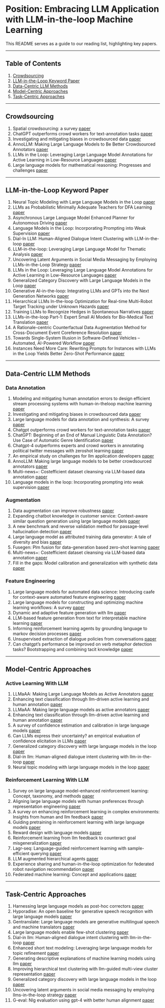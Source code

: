 # Position: Embracing LLM Application with LLM-in-the-loop Machine Learning

This README serves as a guide to our reading list, highlighting key papers.

---

## Table of Contents

1. [Crowdsourcing](#crowdsourcing)
2. [LLM-in-the-Loop Keyword Paper](#llm-in-the-loop-keyword-paper)
3. [Data-Centric LLM Methods](#data-centric-llm-methods)
4. [Model-Centric Approaches](#model-centric-approaches)
5. [Task-Centric Approaches](#task-centric-approaches)


---

## Crowdsourcing
1. Spatial crowdsourcing: a survey [paper](https://link.springer.com/article/10.1007/s00778-019-00568-7)
2. ChatGPT outperforms crowd workers for text-annotation tasks [paper](https://www.pnas.org/doi/abs/10.1073/pnas.2305016120)
3. Investigating and mitigating biases in crowdsourced data [paper](https://dl.acm.org/doi/10.1145/3462204.3481729)
4. AnnoLLM: Making Large Language Models to Be Better Crowdsourced Annotators [paper](https://aclanthology.org/2024.naacl-industry.15/)
5. LLMs in the Loop: Leveraging Large Language Model Annotations for Active Learning in Low-Resource Languages [paper](https://arxiv.org/pdf/2404.02261)
6. Large language models for mathematical reasoning: Progresses and challenges [paper](https://arxiv.org/abs/2402.00157)


---

## LLM-in-the-Loop Keyword Paper
1. Neural Topic Modeling with Large Language Models in the Loop [paper](https://arxiv.org/pdf/2411.08534)
2. LLMs as Probabilistic Minimally Adequate Teachers for DFA Learning [paper](https://arxiv.org/pdf/2408.02999)
3. Asynchronous Large Language Model Enhanced Planner for Autonomous Driving [paper](https://arxiv.org/pdf/2406.14556)
4. Language Models in the Loop: Incorporating Prompting into Weak Supervision [paper](https://arxiv.org/pdf/2205.02318)
5. Dial-In LLM: Human-Aligned Dialogue Intent Clustering with LLM-in-the-loop [paper](https://arxiv.org/pdf/2412.09049)
6. LLM-in-the-loop: Leveraging Large Language Model for Thematic Analysis [paper](https://aclanthology.org/2023.findings-emnlp.669.pdf)
7. Uncovering Latent Arguments in Social Media Messaging by Employing LLMs-in-the-Loop Strategy [paper](https://arxiv.org/pdf/2404.10259)
8. LLMs in the Loop: Leveraging Large Language Model Annotations for Active Learning in Low-Resource Languages [paper](https://aclanthology.org/2023.findings-emnlp.669.pdf)
9. Generalized Category Discovery with Large Language Models in the Loop [paper](https://aclanthology.org/2024.findings-acl.512.pdf)
10. Generative AI-in-the-loop: Integrating LLMs and GPTs into the Next Generation Networks [paper](https://arxiv.org/pdf/2406.04276)
11. Hierarchical LLMs In-the-loop Optimization for Real-time Multi-Robot Target Tracking under Unknown Hazards [paper](https://arxiv.org/pdf/2409.12274)
12. Training LLMs to Recognize Hedges in Spontaneous Narratives [paper](https://arxiv.org/pdf/2408.03319)
13. LLMs-in-the-loop Part-1: Expert Small AI Models for Bio-Medical Text Translation [paper](https://arxiv.org/pdf/2407.12126)
14. A Rationale-centric Counterfactual Data Augmentation Method for Cross-Document Event Coreference Resolution [paper](https://arxiv.org/pdf/2404.01921)
15. Towards Single-System Illusion in Software-Defined Vehicles – Automated, AI-Powered Workflow [paper](https://arxiv.org/pdf/2403.14460)
16. Instances Need More Care: Rewriting Prompts for Instances with LLMs in the Loop Yields Better Zero-Shot Performance [paper](https://aclanthology.org/2024.findings-acl.371.pdf)

---

## Data-Centric LLM Methods 

### Data Annotation
1. Modeling and mitigating human annotation errors to design efficient stream processing systems with human-in-theloop machine learning [paper](https://arxiv.org/pdf/2007.03177)
2. Investigating and mitigating biases in crowdsourced data [paper](https://arxiv.org/pdf/2111.14322)
3. Large language models for data annotation and synthesis: A survey [paper](https://aclanthology.org/2024.emnlp-main.54.pdf)
4. Chatgpt outperforms crowd workers for text-annotation tasks [paper](https://arxiv.org/pdf/2303.15056)
5. ChatGPT: Beginning of an End of Manual Linguistic Data Annotation? Use Case of Automatic Genre Identification [paper](https://arxiv.org/abs/2303.03953)
6. Chatgpt-4 outperforms experts and crowd workers in annotating political twitter messages with zeroshot learning [paper](https://arxiv.org/pdf/2304.06588)
7. An empirical study on challenges for llm application developers [paper](https://arxiv.org/pdf/2408.05002)
8.  AnnoLLM: Making large language models to be better crowdsourced annotators [paper](https://aclanthology.org/2024.naacl-industry.15.pdf)
9.  Multi-news+: Costefficient dataset cleansing via LLM-based data annotation [paper](https://aclanthology.org/2024.emnlp-main.2.pdf)
10.  Language models in the loop: Incorporating prompting into weak supervision [paper](https://arxiv.org/pdf/2205.02318)

### Augmentation
1. Data augmentation can improve robustness [paper](https://arxiv.org/pdf/2111.05328)
2. Expanding chatbot knowledge in customer service: Context-aware similar question generation using large language models [paper](https://arxiv.org/pdf/2410.12444)
3. A new benchmark and reverse validation method for passage-level hallucination detection [paper](https://aclanthology.org/2023.findings-emnlp.256.pdf)
4. Large language model as attributed training data generator: A tale of diversity and bias [paper](https://arxiv.org/pdf/2306.15895)
5. Fusegen: Plm fusion for data-generation based zero-shot learning [paper](https://arxiv.org/pdf/2406.12527)
6. Multi-news+: Costefficient dataset cleansing via LLM-based data annotation [paper](https://aclanthology.org/2024.emnlp-main.2.pdf)
7. Fill in the gaps: Model calibration and generalization with synthetic data [paper](https://aclanthology.org/2024.emnlp-main.955.pdf)

### Feature Engineering
1. Large language models for automated data science: Introducing caafe for context-aware automated feature engineering [paper](https://arxiv.org/pdf/2305.03403)
2. Large language models for constructing and optimizing machine learning workflows: A survey [paper](https://arxiv.org/pdf/2411.10478)
3. Dynamic and adaptive feature generation with llm [paper](https://arxiv.org/pdf/2406.03505)
4. LLM-based feature generation from text for interpretable machine learning [paper](https://arxiv.org/pdf/2409.07132)
5. Informing reinforcement learning agents by grounding language to markov decision processes [paper](https://openreview.net/pdf?id=P4op21eju0)
6. Unsupervised extraction of dialogue policies from conversations [paper](https://aclanthology.org/2024.emnlp-main.1060.pdf)
7. Can chatgpt’s performance be improved on verb metaphor detection tasks? Bootstrapping and combining tacit knowledge  [paper](https://aclanthology.org/2024.acl-long.57.pdf)


---

## Model-Centric Approaches 
### Active Learning With LLM 

1. LLMaAA: Making Large Language Models as Active Annotators [paper](https://aclanthology.org/2023.findings-emnlp.872.pdf)
2. Enhancing text classification through llm-driven active learning and human
annotation [paper](https://aclanthology.org/2024.law-1.10.pdf)
3. LLMaAA: Making large language models as active annotators [paper](https://aclanthology.org/2023.findings-emnlp.872.pdf)
4. Enhancing text classification through llm-driven active learning and human
annotation [paper](https://aclanthology.org/2024.law-1.10.pdf)
5. A survey of confidence estimation and calibration in large language models [paper](https://aclanthology.org/2024.naacl-long.366.pdf)
6. Can LLMs express their uncertainty? an empirical evaluation of confidence elicitation in LLMs [paper](https://arxiv.org/pdf/2306.13063)
7.  Generalized category discovery with large language models in the loop [paper](https://aclanthology.org/2024.findings-acl.512.pdf)
8.  Dial-in llm: Human-aligned dialogue intent clustering with llm-in-the-loop [paper](https://arxiv.org/pdf/2412.09049)
9.  Neural topic modeling with large language models in the loop [paper](https://arxiv.org/pdf/2411.08534)


### Reinforcement Learning With LLM
1. Survey on large language model-enhanced reinforcement learning: Concept, taxonomy, and methods [paper](https://arxiv.org/pdf/2404.00282)
2. Aligning large language models with human preferences through representation engineering [paper](https://aclanthology.org/2024.acl-long.572.pdf)
3.  A survey on enhancing reinforcement learning in complex environments: Insights from human and llm feedback [paper](https://arxiv.org/pdf/2411.13410)
4.  Guiding pretraining in reinforcement learning with large language models [paper](https://arxiv.org/pdf/2302.06692)
5.  Reward design with language models [paper](https://arxiv.org/pdf/2303.00001)
6.  Reinforcement learning from llm feedback to counteract goal misgeneralization [paper](https://arxiv.org/pdf/2401.07181)
7.  Lagr-seq: Language-guided reinforcement learning with sample-efficient querying [paper](https://arxiv.org/pdf/2308.13542)
8.  LLM augmented hierarchical agents [paper](https://arxiv.org/pdf/2311.05596)
9.  Experience sharing and human-in-the-loop optimization for federated robot navigation recommendation [paper](https://link.springer.com/chapter/10.1007/978-3-031-51026-7_16)
10.   Federated machine learning: Concept and applications [paper](https://arxiv.org/pdf/1902.04885)


---

## Task-Centric Approaches
1. Harnessing large language models as post-hoc correctors [paper](https://aclanthology.org/2024.findings-acl.867.pdf)
2. Hyporadise: An open baseline for generative speech recognition with large language models [paper](https://arxiv.org/pdf/2309.15701)
3. Gentranslate: Large language models are generative multilingual speech and machine translators [paper](https://arxiv.org/pdf/2402.06894)
4. Large language models enable few-shot clustering [paper](https://aclanthology.org/2024.tacl-1.18.pdf)
5. Dial-in llm: Human-aligned dialogue intent clustering with llm-in-the-loop [paper](https://arxiv.org/pdf/2412.09049)
6. Enhanced short text modeling: Leveraging large language models for topic refinement [paper](https://arxiv.org/pdf/2403.17706)
7. Generating descriptive explanations of machine learning models using llm [paper](https://www.computer.org/csdl/proceedings-article/bigdata/2024/10825667/23ykhJUQhpK)
8. Improving hierarchical text clustering with llm-guided multi-view cluster representation [paper](https://aclanthology.org/2024.emnlp-industry.54.pdf)
9. Generalized category discovery with large language models in the loop [paper](https://aclanthology.org/2024.findings-acl.512.pdf)
10. Uncovering latent arguments in social media messaging by employing llms-in-the-loop strategy [paper](https://arxiv.org/pdf/2404.10259)
11. G-eval: Nlg evaluation using gpt-4 with better human alignment [paper](https://aclanthology.org/2023.emnlp-main.153.pdf)

